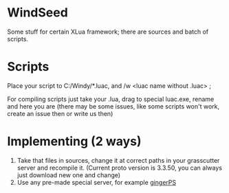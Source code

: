 # WindSeed
Some stuff for certain XLua framework;
there are sources and batch of scripts.

# Scripts
Place your script to C:/Windy/*.luac, and /w  <luac name without .luac> ;

For compiling scripts just take your .lua, drag to special luac.exe, rename and here you are
(there may be some issues, like some scripts won't work, create an issue then or write us then)

# Implementing (2 ways)
1) Take that files in sources, change it at correct paths in your grasscutter server and recompile it. (Current proto version is 3.3.50, you can always just download new one and change)
2) Use any pre-made special server, for example [gingerPS](https://github.com/mintygingy/gingerps)
